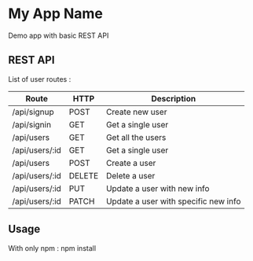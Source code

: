 # My App Name
Demo app with basic REST API

## REST API
List of user routes :

Route | HTTP | Description
----- | ---- | -----------
/api/signup | POST | Create new user
/api/signin | GET | Get a single user
/api/users | GET | Get all the users
/api/users/:id | GET | Get a single user
/api/users | POST | Create a user
/api/users/:id | DELETE | Delete a user
/api/users/:id | PUT | Update a user with new info
/api/users/:id | PATCH | Update a user with specific new info

## Usage
With only npm :
npm install